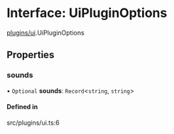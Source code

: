 # Interface: UiPluginOptions

[plugins/ui](../modules/plugins_ui.md).UiPluginOptions

## Properties

### <a id="sounds" name="sounds"></a> sounds

• `Optional` **sounds**: `Record`\<`string`, `string`\>

#### Defined in

src/plugins/ui.ts:6
